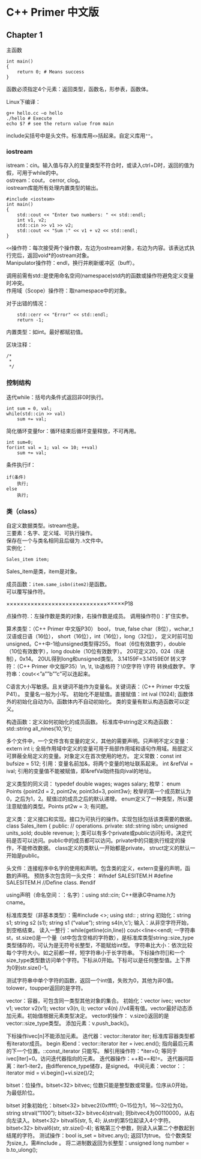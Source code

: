 ﻿

# C++ Primer 中文版
## Chapter 1
主函数
```
int main()
{
    return 0; # Means success
}
```

函数必须指定4个元素：返回类型，函数名，形参表，函数体。  

Linux下编译：
```
g++ hello.cc –o hello
./hello # Execute
echo $? # see the return value from main
```

include尖括号中是头文件。标准库用`<>`括起来。自定义库用`""`。  

### iostream
istream：cin。输入值与存入的变量类型不符合时，或读入ctrl+D时，返回的值为假，可用于while的中。  
ostream：cout， cerror, clog。  
iostream库能所有处理内置类型的输出。  
```
#include <iosteam>
int main()
{
    std::cout << "Enter two numbers: " << std::endl; 
    int v1, v2; 
    std::cin >> v1 >> v2; 
    std::cout << "Sum :" << v1 + v2 << std::endl; 
}
```

`<<`操作符：每次接受两个操作数，左边为ostream对象，右边为内容。该表达式执行完后，返回void*的ostream对象。  
Manipulator操作符：endl，换行并刷新缓冲区（buff）。  

调用前需有std::是使用命名空间(namespace)std内的函数或操作符避免定义变量时冲突。  
作用域（Scope）操作符：取namespace中的对象。  

对于出错的情况：
```
    std::cerr << "Error" << std::endl;
    return -1;
```

内置类型：如int。最好都赋初值。  


区块注释：
```
/*
 *
 */
```

### 控制结构
迭代while：括号内条件式返回非0时执行。  
```
int sum = 0, val;
while(std::cin >> val) 
    sum += val;
```

简化循环变量for：循环结束后循环变量释放，不可再用。  
```
int sum=0;
for(int val = 1; val <= 10; ++val)
	sum += val;
```

条件执行if：  
```
if(条件)
	执行;
else
	执行;
```


### 类（class）
自定义数据类型。istream也是。  
三要素：名字、定义域、可执行操作。  
保存在一个与类名相同且后缀为`.h`文件中。  
实例化：
```
Sales_item item; 
```
Sales_item是类，item是对象。

成员函数：`item.same_isbn(item2)`是函数。  
可以覆写操作符。  

××××××××××××××××××××××××××××××××××P18


点操作符.：左操作数是类的对象，右操作数是成员。
调用操作符()：扩住实参。

算术类型：（C++ Primer 中文版P30）
	bool， true, false
char（8位），wchar_t汉语或日语（16位），
short（16位），int（16位），long（32位）， 定义时前可加 unsigned。C++中-1给unsigned类型得255。
float（6位有效数字），double（10位有效数字），long double（10位有效数字）。
20可定义20，024（8进制），0x14。
20UL得到long和unsigned类型。
3.14159F=3.14159E0f
转义字符：（C++ Primer 中文版P35）\n, \t, \b退格符？\0空字符 \字符 转换成数字。
字符串：cout<<”a””b””c”可以连起来。

C语言大小写敏感。且关键词不能作为变量名。关键词表：（C++ Primer 中文版P41）。
变量名一般为小写。
初始化不是赋值。直接赋值：int ival (1024); 
函数体外的初始化自动为0。函数体内不自动初始化。
类的变量有默认构造函数可以定义。

构造函数：定义如何初始化的成员函数。
标准库中string定义构造函数：
	std::string all_nines(10,’9’); 

多个文件中，一个文件含有变量的定义，其他的需要声明。只声明不定义变量： extern int i; 
全局作用域中定义的变量可用于局部作用域和语句作用域。局部定义可屏蔽全局定义的变量。对象定义在首次使用的地方。
定义常数：const int bufsize = 512; 
引用：变量名前加&，将两个变量的地址联系起来。 int &refVal = ival; 
	引用的变量值不能被赋值，即&refVal始终指向ival的地址。

定义类型的同义词： typedef double wages; wages salary; 
枚举： enum Points {point2d = 2, point2w, point3d=3, point3w}; 
	枚举的第一个成员默认为0，之后为1，2。赋值过的成员之后的默认递增。
	enum定义了一种类型，所以要注意赋值的类型。Points pt2w = 3; 有问题。

定义类：定义接口和实现。接口为可执行的操作。实现包括包括该类需要的数据。
	class Sales_item {
	public: 
	// operations. 
	private: 
	std::string isbn;
	unsigned units_sold;
	double revenue;
};
类可以有多个private或public访问标号。决定代码是否可以访问。public中的成员都可以访问。private中的只能执行规定的操作，不能修改数据。
class定义的类默认一开始都是private， struct定义的默认一开始是public。

头文件：连接程序中名字的使用和声明。包含类的定义，extern变量的声明，函数的声明。
预防多次包含同一头文件：
	#ifndef SALESITEM.H
	#define SALESITEM.H
	//Define class. 
	#endif

using声明（命名空间：：名字）：using std::cin; 
C++继承C中name.h为cname。

标准库类型（非基本类型）：需#include <>; using std:: ;
string
	初始化：string s1; string s2 (s1); string s1 (“value”); string s4(n,’c’); 
	输入：从非空字符开始，到空格结束。
	读入一整行：while(getline(cin,line)) cout<<line<<endl; 
	一字符串st，st.size()是一个量（st中包含空格的字符数），是标准库类型string::size_type类型储存的，可认为是无符号长整型，不能赋给int型。
	字符串比大小：依次比较每个字符大小。如之前都一样，短字符串小于长字符串。
	下标操作符[]和一个size_type类型数访问单个字符。下标从0开始。下标可以是任何整型值。上下界为0到str.size()-1。
 
测试字符串中单个字符的函数，返回一个int值，失败为0，其他为非0值。
tolower，toupper返回的是字符。
 
vector：容器，可包含同一类型其他对象的集合。
初始化：vector<int> ivec; vector<T> v1; vector<T> v2(v1); vector<T> v3(n, i); vector<T> v4(n) //v4需有值。vector最好动态添加元素。初始值根据元素类型决定。
vector的操作：
v.size()返回的是vector<T>::size_type类型。
添加元素：v.push_back()。
 
下标操作ivec[n]不能添加元素。
	迭代器：vector<int>::iterator iter; 标准库容器类型都有iterator成员。
	begin 和end：vector<int>::iterator iter = ivec.end(); 指向最后元素的下一个位置。::const_iterator 只能写。
	解引用操作符：*iter=0; 等同于ivec[iter]=0。访问迭代器指向的元素。
	迭代器操作：++和==和!=。
	迭代器间距离：iter1-iter2，由difference_type储存，是signed。
	中间元素：vector<int>：：iterator mid = vi.begin()+vi.size()/2; 

bitset：位操作。bitset<32> bitvec; 位数只能是整型数或常量。位序从0开始，为最低阶位。
 
bitset 对象初始化：bitset<32> bitvec2(0xffff); 0~15位为1，16～32位为0。string strval(“1100”); bitset<32> bitvec4(strval); 则bitvec4为00110000，从右向左读入。bitset<32> bitval5(str, 5, 4); 从str的第5位起读入4个字符。bitset<32> bitval6(str, str.size()-4); 省略第三个参数，则读入从第二个参数起到结尾的字符。 
	测试操作：bool is_set = bitvec.any(); 返回1为true。
	位个数类型为size_t，需#include <cstddef>。
	将二进制数返回为长整型：unsigned long number = b.to_ulong(); 
